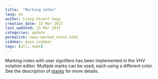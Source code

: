 ```yaml
---
title:  "Marking notes"
lang: en
author: Craig Stuart Sapp
creation_date: 15 Mar 2017
last_updated: 15 Mar 2017
categories: update
permalink: news-marked_notes.html
sidebar: main_sidebar
tags: [all, news]
---
```


Marking notes with user signifiers has been implemented in the VHV
notation editor.  Multiple marks can be used, each using a different
color.  See the description of [marks](/graphic/marks) for more
details.

